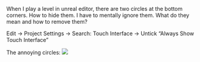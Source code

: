 When I play a level in unreal editor, there are two circles at the bottom corners. How to hide them. I have to mentally ignore them. What do they mean and how to remove them?

Edit → Project Settings → Search: Touch Interface → Untick “Always Show Touch Interface”

The annoying circles:
![](https://i.imgur.com/rKFQpp7.png)

